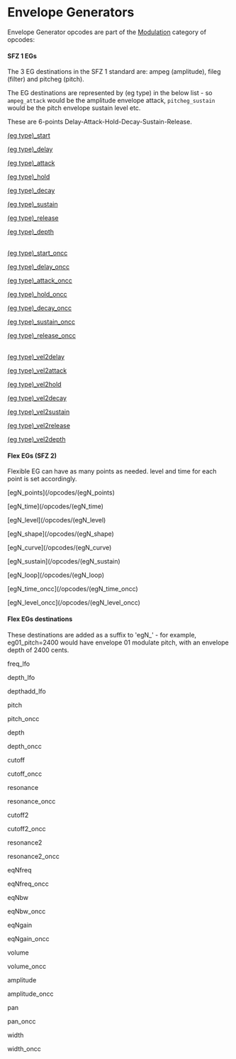 ---
---
# Envelope Generators

Envelope Generator opcodes are part of the [Modulation](/categories/modulation)
category of opcodes:

#### SFZ 1 EGs

The 3 EG destinations in the SFZ 1 standard are: ampeg (amplitude),
fileg (filter) and pitcheg (pitch).

The EG destinations are represented by (eg type) in the below list - so
`ampeg_attack` would be the amplitude envelope attack, `pitcheg_sustain` would be
the pitch envelope sustain level etc.

These are 6-points Delay-Attack-Hold-Decay-Sustain-Release.

[(eg type)_start](/opcodes/(eg_type)_start)

[(eg type)_delay](/opcodes/(eg_type)_delay)

[(eg type)_attack](/opcodes/(eg_type)_attack)

[(eg type)_hold](/opcodes/(eg_type)_hold)

[(eg type)_decay](/opcodes/(eg_type)_decay)

[(eg type)_sustain](/opcodes/(eg_type)_sustain)

[(eg type)_release](/opcodes/(eg_type)_release)

[(eg type)_depth](/opcodes/(eg_type)_depth)
<br/><br/>

[(eg type)_start_oncc](/opcodes/(eg_type)_start_oncc)

[(eg type)_delay_oncc](/opcodes/(eg_type)_delay_oncc)

[(eg type)_attack_oncc](/opcodes/(eg_type)_attack_oncc)

[(eg type)_hold_oncc](/opcodes/(eg_type)_hold_oncc)

[(eg type)_decay_oncc](/opcodes/(eg_type)_decay_oncc)

[(eg type)_sustain_oncc](/opcodes/(eg_type)_sustain_oncc)

[(eg type)_release_oncc](/opcodes/(eg_type)_release_oncc)
<br/><br/>

[(eg type)_vel2delay](/opcodes/(eg_type)_vel2delay)

[(eg type)_vel2attack](/opcodes/(eg_type)_vel2attack)

[(eg type)_vel2hold](/opcodes/(eg_type)_vel2hold)

[(eg type)_vel2decay](/opcodes/(eg_type)_vel2decay)

[(eg type)_vel2sustain](/opcodes/(eg_type)_vel2sustain)

[(eg type)_vel2release](/opcodes/(eg_type)_vel2release)

[(eg type)_vel2depth](/opcodes/(eg_type)_vel2depth)

#### Flex EGs (SFZ 2)

Flexible EG can have as many points as needed. level and time for each point is
set accordingly.

[egN_points](/opcodes/(egN_points)

[egN_time](/opcodes/(egN_time)

[egN_level](/opcodes/(egN_level)

[egN_shape](/opcodes/(egN_shape)

[egN_curve](/opcodes/(egN_curve)

[egN_sustain](/opcodes/(egN_sustain)

[egN_loop](/opcodes/(egN_loop)

[egN_time_oncc](/opcodes/(egN_time_oncc)

[egN_level_oncc](/opcodes/(egN_level_oncc)

#### Flex EGs destinations

These destinations are added as a suffix to 'egN_' - for example,
eg01_pitch=2400 would have envelope 01 modulate pitch,
with an envelope depth of 2400 cents.

freq_lfo

depth_lfo

depthadd_lfo

pitch

pitch_oncc

depth

depth_oncc

cutoff

cutoff_oncc

resonance

resonance_oncc

cutoff2

cutoff2_oncc

resonance2

resonance2_oncc

eqNfreq

eqNfreq_oncc

eqNbw

eqNbw_oncc

eqNgain

eqNgain_oncc

volume

volume_oncc

amplitude

amplitude_oncc

pan

pan_oncc

width

width_oncc 
